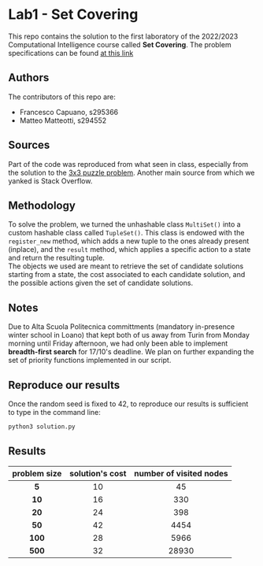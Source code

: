 # Lab1 - Set Covering
This repo contains the solution to the first laboratory of the 2022/2023 Computational Intelligence course called **Set Covering**. The problem specifications can be found [at this link](https://github.com/squillero/computational-intelligence/blob/master/2022-23/lab1_set-covering.ipynb)

## Authors
The contributors of this repo are:
* Francesco Capuano, s295366 
* Matteo Matteotti, s294552  

## Sources 
Part of the code was reproduced from what seen in class, especially from the solution to the [3x3 puzzle problem](https://github.com/squillero/computational-intelligence/blob/master/2022-23/8-puzzle.ipynb).
Another main source from which we yanked is Stack Overflow.

## Methodology
To solve the problem, we turned the unhashable class `MultiSet()` into a custom hashable class called `TupleSet()`. This class is endowed with the `register_new` method, which adds a new tuple to the ones already present (inplace), and the `result` method, which applies a specific action to a state and return the resulting tuple.  
The objects we used are meant to retrieve the set of candidate solutions starting from a state, the cost associated to each candidate solution, and the possible actions given the set of candidate solutions. 


## Notes
Due to Alta Scuola Politecnica committments (mandatory in-presence winter school in Loano) that kept both of us away from Turin from Monday morning until Friday afternoon, we had only been able to implement **breadth-first search** for 17/10's deadline. We plan on further expanding the set of priority functions implemented in our script. 

## Reproduce our results
Once the random seed is fixed to 42, to reproduce our results is sufficient to type in the command line: 

```bash
python3 solution.py
```

## Results
| **problem size** | **solution's cost** | **number of visited nodes** |
|:---:|:---:|:---:|
| **5** | 10 | 45 |
| **10** | 16 | 330 |
| **20** | 24 | 398 |
| **50** | 42 | 4454 |
| **100** | 28 | 5966 |
| **500** | 32 | 28930 |